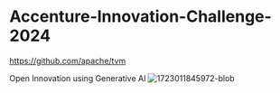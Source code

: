 # Accenture-Innovation-Challenge-2024
https://github.com/apache/tvm

Open Innovation using Generative AI
![1723011845972-blob](https://github.com/user-attachments/assets/6e03e8a3-26f2-4065-82c8-168bf005600a)
